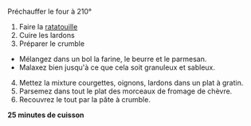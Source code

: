 Préchauffer le four à 210°

1. Faire la [ratatouille](/ratatouille.md)
2. Cuire les lardons
3. Préparer le crumble
  - Mélangez dans un bol la farine, le beurre et le parmesan.
  - Malaxez bien jusqu'à ce que cela soit granuleux et sableux.
4. Mettez la mixture courgettes, oignons, lardons dans un plat à gratin.
5. Parsemez dans tout le plat des morceaux de fromage de chèvre.
6. Recouvrez le tout par la pâte à crumble.

**25 minutes de cuisson**

